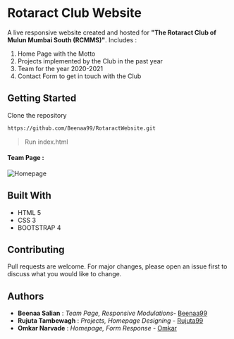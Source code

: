 # Rotaract Club Website
A live responsive website created and hosted for **"The Rotaract Club of Mulun Mumbai South (RCMMS)"**.
Includes :
1. Home Page with the Motto
2. Projects implemented by the Club in the past year
3. Team for the year 2020-2021
4. Contact Form to get in touch with the Club

## Getting Started

Clone the repository 

```bash
https://github.com/Beenaa99/RotaractWebsite.git
```
> Run index.html

#### Team Page :

![Homepage](https://user-images.githubusercontent.com/41384994/87474216-669d1a80-c640-11ea-8107-ef9b86898069.png)



## Built With

- HTML 5
- CSS 3
- BOOTSTRAP 4

## Contributing

Pull requests are welcome. 
For major changes, please open an issue first to discuss what you would like to change.

## Authors
  - **Beenaa Salian** : *Team Page, Responsive Modulations*-  [Beenaa99](https://github.com/Beenaa99)
  - **Rujuta Tambewagh**  : *Projects, Homepage Designing* - [Rujuta99](https://github.com/Rujuta99)
  - **Omkar Narvade**  : *Homepage, Form Response* - [Omkar](https://github.com/1483369)
